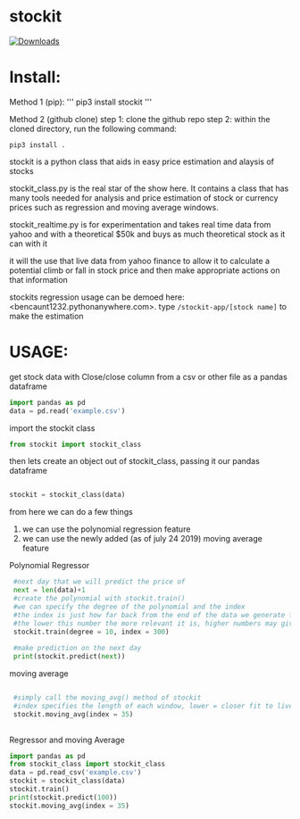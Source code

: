 # stockit
[![Downloads](https://pepy.tech/badge/stockit)](https://pepy.tech/project/stockit)

# Install: 

Method 1 (pip):
'''
pip3 install stockit
'''

Method 2 (github clone)
step 1: clone the github repo
step 2: within the cloned directory, run the following command:
```
pip3 install .
```

stockit is a python class that aids in easy price estimation and alaysis of stocks

stockit_class.py is the real star of the show here.  It contains a class that has many tools needed for analysis and price estimation of stock or currency prices such as regression and moving average windows.
 
stockit_realtime.py is for experimentation and takes real time data from yahoo and with a theoretical $50k and buys as much theoretical stock as it can with it 

it will the use that live data from yahoo finance to allow it to calculate a potential climb or fall in stock price and then make appropriate actions on that information

stockits regression usage can be demoed here: <bencaunt1232.pythonanywhere.com>.
type ```/stockit-app/[stock name]``` to make the estimation

# USAGE:

get stock data with Close/close column from a csv or other file as a pandas dataframe
```python
import pandas as pd 
data = pd.read('example.csv')
```
import the stockit class
```python
from stockit import stockit_class
```

then lets create an object out of stockit_class, passing it our pandas dataframe

```python

stockit = stockit_class(data)

```

from here we can do a few things 

1. we can use the polynomial regression feature 
2. we can use the newly added (as of july 24 2019) moving average feature 

Polynomial Regressor
```python
 #next day that we will predict the price of 
 next = len(data)+1
 #create the polynomial with stockit.train()
 #we can specify the degree of the polynomial and the index
 #the index is just how far back from the end of the data we generate the polynomial from
 #the lower this number the more relevant it is, higher numbers may give you a better picture, dont specify or pass 0 for the entire set
 stockit.train(degree = 10, index = 300)
 
 #make prediction on the next day 
 print(stockit.predict(next))

```

moving average
```python

 #simply call the moving_avg() method of stockit
 #index specifies the length of each window, lower = closer fit to live data, higher = smoother line, your choice
 stockit.moving_avg(index = 35)
 
```

Regressor and moving Average 
```python
import pandas as pd 
from stockit_class import stockit_class
data = pd.read_csv('example.csv')
stockit = stockit_class(data)
stockit.train()
print(stockit.predict(100))
stockit.moving_avg(index = 35)

```
